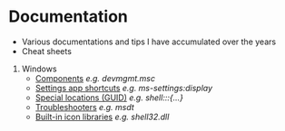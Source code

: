 # Documentation
- Various documentations and tips I have accumulated over the years
- Cheat sheets

1. Windows
    - [Components](windows/components.md) _e.g. devmgmt.msc_
    - [Settings app shortcuts](windows/ms-settings.md) _e.g. ms-settings:display_
    - [Special locations (GUID)](windows/guids.md) _e.g. shell:::{...}_
    - [Troubleshooters](windows/troubleshooters.md) _e.g. msdt_
    - [Built-in icon libraries](windows/icons.md) _e.g. shell32.dll_
